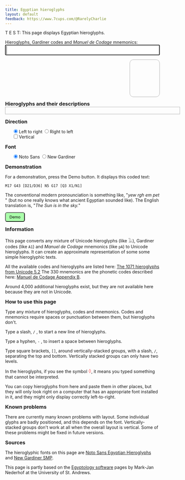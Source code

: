 ```yaml
---
title: Egyptian hieroglyphs
layout: default
feedback: https://www.7cups.com/@RarelyCharlie
---
```

T E S T: This page displays Egyptian hieroglyphs.
<script src="/assets/hieromap.js"></script>
<style>
@import url(//fonts.googleapis.com/earlyaccess/notosansegyptianhieroglyphs.css);
@font-face {
  font-family: 'NewGardiner';
  font-style: normal;
  font-weight: 400;
  src: url(/assets/NewGardinerSMP.ttf) format('truetype');
	}
input {margin: 0;}
#latin {font-size: 24px; width: 100%;}
#egypt {font-family: 'Noto Sans Egyptian Hieroglyphs';
	font-size: 72px; line-height: 120px;
	overflow-wrap: break-word;
	border: 1px solid #aaa; margin: 0;
	border-radius: 12px; padding: 0 12px;
	min-height: 120px; min-width: 1em;
	float: right; margin-bottom: 12px;
	transform: scaleX(-1);
	writing-mode: vertical-rl;}
#egypt+* {clear: both;}
span {position: relative; display: inline-block; margin: 0; padding: 0;}
span.top, span.bot {text-align: center;}
del {color: #f88; text-decoration: none;}
.indent {margin-left: 2em;}
.warning {color: #a00;}
#english {min-height: 1em; width: 40em; border: 1px solid #aaa; padding: 4px;
	max-height: 6.5em; overflow-y: auto; margin: 0 0 1em 0;}
hr {margin: 2px 0;}
h3 {margin: 0;}
#demo {padding: 6px 12px; border-radius: 6px; background: #afa;}
canvas {width: 120px; height: 200px; position: absolute; top: -220px;
	font-size: 72px; font-family: 'Noto Sans Egyptian Hieroglyphs';}
</style>

<p><label for="latin">Hieroglyphs, Gardiner codes and <em>Manuel de Codage</em> mnemonics:</label><br/>
<input type="text" id="latin" autofocus autocomplete="off" autocorrect="off" autocapitalize="off" spellcheck="false"/></p>

<div id="egypt"></div>

### Hieroglyphs and their descriptions
<div id="english"></div>

### Direction
<p class="indent">
<label for="dirltr"><input type="radio" id="dirltr" name="dir" onclick="flip(false)" checked> Left to right</label>&nbsp;
<label for="dirrtl"><input type="radio" id="dirrtl" name="dir" onclick="flip(true)"> Right to left</label><br/>
<label for="dirvert"><input type="checkbox" id="dirvert" name="dirvert" onclick="vert(this)"> Vertical</label>
</p>

### Font
<p class="indent">
<label for="fontn"><input type="radio" id="fontn" name="font" checked onclick="font(true)"> Noto Sans</label>&nbsp;
<label for="fontg"><input type="radio" id="fontg" name="font" onclick="font(false)"> New Gardiner</label>
</p>

### Demonstration
For a demonstration, press the Demo button. It displays this coded text:

`M17 G43 [D21/D36] N5 G17 [Q3 X1/N1]`

The conventional modern pronounciation is something like, "*yew rgh em pet* " (but no one really knows what ancient Egyptian sounded like). The English translation is, "*The Sun is in the sky.*"

<button id="demo" onclick="demo()">Demo</button>

### Information
This page converts any mixture of Unicode hieroglyphs (like 𓄿), Gardiner codes (like `A1`) and <em>Manuel de Codage</em> mnemonics (like `pA`) to Unicode hieroglyphs. It can create an approximate representation of some some simple hieroglyphic texts.

All the available codes and hieroglyphs are listed here: [The 1071 hieroglyphs from Unicode 5.2](https://mjn.host.cs.st-andrews.ac.uk/egyptian/unicode/tablemain.html) The 330 mnemonics are the phonetic codes described here: [Manuel de Codage Appendix B](http://www.catchpenny.org/codage/#app2).

Around 4,000 additional hieroglyphs exist, but they are not available here because they are not in Unicode.

### How to use this page
Type any mixture of hieroglyphs, codes and mnemonics. Codes and mnemonics require spaces or punctuation between them, but hieroglyphs don't.

Type a slash, `/` , to start a new line of hieroglyphs.

Type a hyphen, `-` , to insert a space between hieroglyphs.

Type square brackets, `[]`, around vertically-stacked groups, with a slash, `/`, separating the top and bottom. Vertically stacked groups can only have two levels.

In the hieroglyphs, if you see the symbol <big><del>&#9674;</del></big>, it means you typed something that cannot be interpreted.

You can copy hieroglyphs from here and paste them in other places, but they will only look right on a computer that has an appropriate font installed in it, and they might only display correctly left-to-right.

### Known problems
There are currently many known problems with layout. Some individual glyphs are badly positioned, and this depends on the font. Vertically-stacked groups don't work at all when the overall layout is vertical. Some of these problems might be fixed in future versions.

### Sources
The hieroglyphic fonts on this page are [Noto Sans Egyptian Hieroglyphs](https://www.google.com/get/noto/#sans-egyp) and [New Gardiner SMP](https://mjn.host.cs.st-andrews.ac.uk/egyptian/fonts/newgardiner.html).

This page is partly based on the [Egyptology software](https://mjn.host.cs.st-andrews.ac.uk/egyptian/) pages by Mark-Jan Nederhof at the University of St. Andrews.

<script>
latin = document.getElementById('latin')
warning = document.getElementById('warning')
english = document.getElementById('english')
pending = null
egypt = '' // eventual output
topoffset = 0 // font-dependent
currentfont = 'Noto Sans Egyptian Hieroglyphs'

convert = function () { // this is the converter!
	input = latin.value.replace(/([-\/\[\]\(\)])/g, '$1 ')
	egypt = '', e = ''
	var cc = input.split(/(?=[ -\/\[\]\(\)])/)
	level = 0 // 0 = normal, 1 = bottom, 2 = middle, 3 = top
	for (let c of cc) {
		c = c.trim()
		switch (c) {
			case '': continue
			case '[': // switch to top
				addspan(level = 3)
				break
			case ']': // switch to normal
				addspan(level = 0)
				break
			case '/':
				if (level == 3) addspan(level = 1) // switch to bottom
				else egypt += '<br/>'
				break
			case '-':
				egypt += '&nbsp;'
				break
			default:
				if (c in mnemmap) c = mnemmap[c]
				var i = codemap.indexOf(c)
				if (i >= 0) {
					let g = String.fromCodePoint(77824 + i)
					if (level == 0) egypt += '<span class="midline">' + g + '</span>'
					else egypt += '<span class="layer">' + g + '</span>'
					if (e) e += '<br/>'
					e += (level > 0? '| &nbsp;' : '') + getdesc(c, true)
					}
				else {
					egypt += '<del>\u25ca</del>'
					if (e) e += '<br/>'
					e += (level > 0? '| &nbsp;' : '') + '<span class="warning">' + c + ' — unknown</span>'
					}				
			}
		}
	document.getElementById('egypt').innerHTML = egypt
	stack()
	english.innerHTML = e
	english.scrollTop = english.scrollHeight
	}
	
addspan = function (level) {
	switch (level) {
		case 3:
			egypt += '<span class="stack"><span class="top">'
			break
		case 2:
			egypt += '</span><span class="mid">'
			break
		case 1:
			egypt += '</span><span class="bot">'
			break
		case 0:
			egypt += '</span></span>'
			break			
		}
	}
	
stack = function () {
	var ss = document.getElementsByClassName('stack')
	for (let s of ss) {
		let s0 = s.firstElementChild, s1 = s.lastElementChild
		let w = Math.max(s0.offsetWidth, s1.offsetWidth)
		s0.style.position = 'absolute'
		s0.style.top = '-' + topoffset + 'px'
		s.style.width = s0.style.width = s1.style.width = w + 'px'
		}
	ss = document.getElementsByClassName('layer')
	for (let s of ss) {
		let m = metrics(s.textContent)
		if (s == s.parentNode.firstElementChild && m.height < 68)
			s.style.top = '' + ((m.height + m.base - 72) / 2) + 'px'
		else s.style.top = '' + m.base + 'px'
		}
	}

addEventListener('keyup', () => {
	if (pending) clearTimeout(pending)
	pending = setTimeout(convert, 600)
	})

flip = function (rtl) {
	var s = document.getElementById('egypt').style
	s.float = rtl? 'right' : 'left'
	s.transform = rtl? 'scaleX(-1)' : 'none'
	}
flip(false)

vert = function (box) {
	document.getElementById('egypt').style.writingMode = box.checked? 'vertical-rl' : 'initial'
	}
vert({checked: false})
	
font = function (noto) {
	currentfont = noto? 'Noto Sans Egyptian Hieroglyphs' : 'NewGardiner'
	var s = document.getElementById('egypt').style
	s.fontFamily = currentfont
	s.letterSpacing = noto? '0' : '6px'
	topoffset = noto? 48 : 34
	convert()
	}
font(true)
	
getdesc = function (p, sentence) {
	var t = descmap[p]
	if (t.indexOf('[') >= 0) {
		var ff = t.split('['), t = ''
		ff.forEach(f => {
			if (f.indexOf(']') > 0) {
				var p = f.replace(/\].*/, '')
				var r = f.replace(/.+]/, '')
				t += getdesc(p, false) + ' (' + p + ') ' + r
				}
			else t += f
			})
		}
	if (sentence) t = p + ': ' + t.charAt(0).toUpperCase() + t.substr(1)
	return t
	}

demo = function () {
	flip(true), document.getElementById('dirrtl').checked = true
	vert(false), document.getElementById('dirvert').checked = false
	font(false), document.getElementById('fontg').checked = true
	latin.value = 'M17 G43 [D21/D36] N5 G17 [Q3 X1/N1]'
	convert()
	}

metrics = function (char) {
	var width = 120, height = 200, canvas = document.getElementById('canvas')
	canvas.width = width, canvas.height = height
	var ctx = canvas.getContext('2d')
	ctx.save()
	ctx.font = '72px ' + currentfont
	ctx.clearRect(0, 0, width, height)
	ctx.fillText(char, 20, 150)
	ctx.restore()
	var data = ctx.getImageData(0, 0, width, height).data
	var y0 = false, y1 = false
	for (let y = 0; y < height; ++y)
		for (let x = 0; (x < width) && (!y1); ++x) if (data[dataindex(x,y,width,height)] != 0) y1 = y
	for (let y = height - 1; y >= 0; --y)
		for(let x = width - 1; (x >= 0) && (!y0); --x) if (data[dataindex(x, y, width, height)] != 0) y0 = y
	return ({base: 150 - y0, height: y0 - y1})
	}

dataindex = (x, y, width, height) => width * 4 * y + 4 * x + 3  
</script>
<canvas id="canvas"></canvas>

